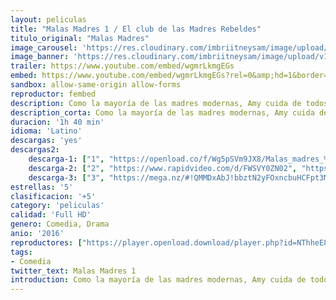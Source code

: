 ```yaml
---
layout: peliculas
title: "Malas Madres 1 / El club de las Madres Rebeldes"
titulo_original: "Malas Madres"
image_carousel: 'https://res.cloudinary.com/imbriitneysam/image/upload/v1546379610/madres1-poster-min.jpg'
image_banner: 'https://res.cloudinary.com/imbriitneysam/image/upload/v1546379610/MADRES1-BANNER-min.jpg'
trailer: https://www.youtube.com/embed/wgmrLkmgEGs
embed: https://www.youtube.com/embed/wgmrLkmgEGs?rel=0&amp;hd=1&border=0&wmode=opaque&enablejsapi=1&modestbranding=1&controls=1&showinfo=1
sandbox: allow-same-origin allow-forms
reproductor: fembed
description: Como la mayoría de las madres modernas, Amy cuida de todos menos de ella misma. Su vida es perfecta, un matrimonio feliz, hijos de sobresaliente, una casa preciosa y un pelo perfecto los 365 días del año. Pero todo esto es solo apariencia y Amy está a punto de estallar, sobrecargada de trabajo y de compromisos, demasiado cansada para aguantar una sola petición más, decide arrastrar a otras dos madres superadas a un atracón de locura, libertad, y diversión.
description_corta: Como la mayoría de las madres modernas, Amy cuida de todos menos de ella misma. Su vida es perfecta, un matrimonio feliz, hijos de sobresaliente, una casa preciosa y un pelo perfecto los 365 días del año. Pero todo esto es solo..
duracion: '1h 40 min'
idioma: 'Latino'
descargas: 'yes'
descargas2:
    descarga-1: ["1", "https://openload.co/f/Wg5pSVm9JX8/Malas_madres_%282016%29_%5BLAT%5D_HD1080P.MP4.mp4", "https://www.google.com/s2/favicons?domain=openload.co","OpenLoad","https://res.cloudinary.com/imbriitneysam/image/upload/v1541473684/mexico.png", "Latino", "Full HD"]
    descarga-2: ["2", "https://www.rapidvideo.com/d/FWSVY0ZN02", "https://www.google.com/s2/favicons?domain=www.rapidvideo.com","RapidVideo","https://res.cloudinary.com/imbriitneysam/image/upload/v1541473684/mexico.png", "Latino", "Full HD"]
    descarga-3: ["3", "https://mega.nz/#!QMMDxAbJ!bbztN2yFOxncbuHCFpt3MCNgw8okbS5noo2r2BCylgg", "https://www.google.com/s2/favicons?domain=mega.nz","Mega","https://res.cloudinary.com/imbriitneysam/image/upload/v1541473684/mexico.png", "Latino", "Full HD"] 
estrellas: '5'
clasificacion: '+5'
category: 'peliculas'
calidad: 'Full HD'
genero: Comedia, Drama
anio: '2016'
reproductores: ["https://player.openload.download/player.php?id=NThheE8vVlFPWUVQaGo2Y0JxclF0b2xiRXVxMmNyWVFaM2Q3WWRNSTMxUmhCSVFDREdUcjNuZXdJek5wWGJJZDlPbCtUMG13anNQYUdLYVhMVE1TRXc9PQ"]
tags:
- Comedia
twitter_text: Malas Madres 1
introduction: Como la mayoría de las madres modernas, Amy cuida de todos menos de ella misma. Su vida es perfecta, un matrimonio feliz, hijos de sobresaliente, una casa preciosa y un pelo perfecto los 365 días del año. Pero todo esto es solo...
---
```



 







